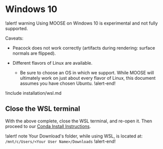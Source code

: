 # Windows 10

!alert! warning
Using MOOSE on Windows 10 is experimental and not fully supported.

Caveats:

- Peacock does not work correctly (artifacts during rendering: surface normals are flipped).
- Different flavors of Linux are available.

    - Be sure to choose an OS in which we support. While MOOSE will ultimately work on just about every flavor of Linux, this document assumes you have chosen Ubuntu.
!alert-end!

!include installation/wsl.md

## Close the WSL terminal

With the above complete, close the WSL terminal, and re-open it. Then proceed to our [Conda Install Instructions](getting_started/installation/conda.md).

!alert! note
Your Download's folder, while using WSL, is located at: `/mnt/c/Users/<Your User Name>/Downloads`
!alert-end!
